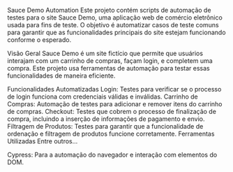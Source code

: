 Sauce Demo Automation
Este projeto contém scripts de automação de testes para o site Sauce Demo, uma aplicação web de comércio eletrônico usada para fins de teste. O objetivo é automatizar casos de teste comuns para garantir que as funcionalidades principais do site estejam funcionando conforme o esperado.

Visão Geral
Sauce Demo é um site fictício que permite que usuários interajam com um carrinho de compras, façam login, e completem uma compra. Este projeto usa ferramentas de automação para testar essas funcionalidades de maneira eficiente.

Funcionalidades Automatizadas
Login: Testes para verificar se o processo de login funciona com credenciais válidas e inválidas.
Carrinho de Compras: Automação de testes para adicionar e remover itens do carrinho de compras.
Checkout: Testes que cobrem o processo de finalização de compra, incluindo a inserção de informações de pagamento e envio.
Filtragem de Produtos: Testes para garantir que a funcionalidade de ordenação e filtragem de produtos funcione corretamente.
Ferramentas Utilizadas
Entre outros...

Cypress: Para a automação do navegador e interação com elementos do DOM.
